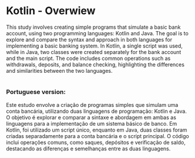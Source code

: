 # Kotlin - Overwiew

This study involves creating simple programs that simulate a basic bank account, using two programming languages: Kotlin and Java. 
The goal is to explore and compare the syntax and approach in both languages for implementing a basic banking system. 
In Kotlin, a single script was used, while in Java, two classes were created separately for the bank account and the main script. 
The code includes common operations such as withdrawals, deposits, and balance checking, highlighting the differences and similarities between the two languages.

#

### Portuguese version:

Este estudo envolve a criação de programas simples que simulam uma conta bancária, utilizando duas linguagens de programação: Kotlin e Java. 
O objetivo é explorar e comparar a sintaxe e abordagem em ambas as linguagens para a implementação de um sistema básico de banco. 
Em Kotlin, foi utilizado um script único, enquanto em Java, duas classes foram criadas separadamente para a conta bancária e o script principal. 
O código inclui operações comuns, como saques, depósitos e verificação de saldo, destacando as diferenças e semelhanças entre as duas linguagens.


